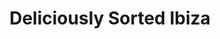 ---
title: "Deliciously Sorted Ibiza"
url: /santa-gertrudis-de-fruitera/deliciously-sorted-ibiza/
shop: Allgemein
---